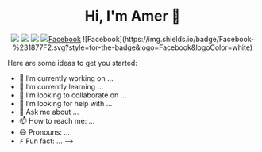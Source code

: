 <h1 align="center">Hi, I'm Amer 👋</h1>
<p align="center">
  <!--  <a target="_blank" href="https://twitter.com/mohamed_abusrea"><img src="https://img.shields.io/badge/twitter-%231FA1F1?style=flat&logo=twitter&logoColor=white"/></a>-->
    <a target="_blank" href="https://www.linkedin.com/in/amer-mohammed-b1124b21b/"><img src="https://img.shields.io/badge/linkedin-%230177B5?style=flat&logo=linkedin&logoColor=white"/></a>
    <a target="_blank" href="https://www.youtube.com/channel/UCqtt3IsT4M6byJ8E2PjiBrw"><img src="https://img.shields.io/badge/youtube-%23FF0000?style=flat&logo=youtube&logoColor=white"/></a>
    <a target="_blank" href="https://www.instagram.com/tahawy111/"><img src="https://img.shields.io/badge/instagram-%23E4415F?style=flat&logo=instagram&logoColor=white"/></a>
        <a target="_blank" href="https://web.facebook.com/profile.php?id=100011964761632"><img src="https://img.shields.io/badge/Facebook-%231877F2.svg?style=for-the-badge&logo=Facebook&logoColor=white"/>Facebook</a>
  ![Facebook](https://img.shields.io/badge/Facebook-%231877F2.svg?style=for-the-badge&logo=Facebook&logoColor=white)
  </p>



Here are some ideas to get you started:

- 🔭 I’m currently working on ...
- 🌱 I’m currently learning ...
- 👯 I’m looking to collaborate on ...
- 🤔 I’m looking for help with ...
- 💬 Ask me about ...
- 📫 How to reach me: ...
- 😄 Pronouns: ...
- ⚡ Fun fact: ...
-->
